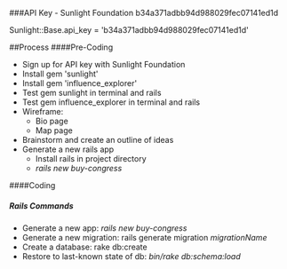 ###API Key - Sunlight Foundation
b34a371adbb94d988029fec07141ed1d

Sunlight::Base.api_key = 'b34a371adbb94d988029fec07141ed1d'


##Process
####Pre-Coding

* Sign up for API key with Sunlight Foundation
* Install gem 'sunlight'
* Install gem 'influence_explorer'
* Test gem sunlight in terminal and rails
* Test gem influence_explorer in terminal and rails
* Wireframe:
    - Bio page
    - Map page
* Brainstorm and create an outline of ideas
* Generate a new rails app
    - Install rails in project directory
    - *rails new buy-congress*

####Coding


##### Rails Commands

- Generate a new app: *rails new buy-congress* 
- Generate a new migration: rails generate migration *migrationName*
- Create a database: rake db:create
- Restore to last-known state of db: *bin/rake db:schema:load*
